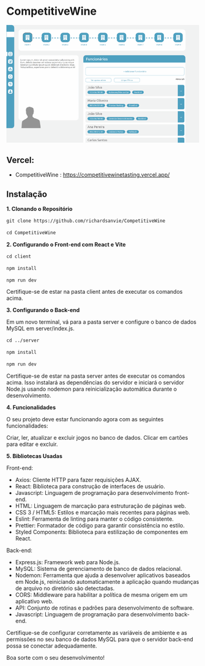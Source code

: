 # CompetitiveWine

![Minha Imagem](https://github.com/richardsanvie/CompetitiveWine/blob/richardBranch/Client/src/image/anigif.gif)

## Vercel:
- CompetitiveWine : https://competitivewinetasting.vercel.app/

## Instalação
**1. Clonando o Repositório**

```html
git clone https://github.com/richardsanvie/CompetitiveWine
```
```html
cd CompetitiveWine
```

**2. Configurando o Front-end com React e Vite**

```html
cd client
```
```html
npm install
```
```html
npm run dev
```

Certifique-se de estar na pasta client antes de executar os comandos acima. 

**3. Configurando o Back-end**

Em um novo terminal, vá para a pasta server e configure o banco de dados MySQL em server/index.js.

```html
cd ../server
```
```html
npm install
```
```html
npm run dev
```
Certifique-se de estar na pasta server antes de executar os comandos acima. Isso instalará as dependências do servidor e iniciará o servidor Node.js usando nodemon para reinicialização automática durante o desenvolvimento.

**4. Funcionalidades**

O seu projeto deve estar funcionando agora com as seguintes funcionalidades:

Criar, ler, atualizar e excluir jogos no banco de dados.
Clicar em cartões para editar e excluir.

**5. Bibliotecas Usadas**

Front-end:

- Axios: Cliente HTTP para fazer requisições AJAX.
- React: Biblioteca para construção de interfaces de usuário.
- Javascript: Linguagem de programação para desenvolvimento front-end.
- HTML: Linguagem de marcação para estruturação de páginas web.
- CSS 3 / HTML5: Estilos e marcação mais recentes para páginas web.
- Eslint: Ferramenta de linting para manter o código consistente.
- Prettier: Formatador de código para garantir consistência no estilo.
- Styled Components: Biblioteca para estilização de componentes em React.

Back-end:

- Express.js: Framework web para Node.js.
- MySQL: Sistema de gerenciamento de banco de dados relacional.
- Nodemon: Ferramenta que ajuda a desenvolver aplicativos baseados em Node.js, reiniciando automaticamente a aplicação quando mudanças de arquivo no diretório são detectadas.
- CORS: Middleware para habilitar a política de mesma origem em um aplicativo web.
- API: Conjunto de rotinas e padrões para desenvolvimento de software.
- Javascript: Linguagem de programação para desenvolvimento back-end.

Certifique-se de configurar corretamente as variáveis de ambiente e as permissões no seu banco de dados MySQL para que o servidor back-end possa se conectar adequadamente.

Boa sorte com o seu desenvolvimento!
